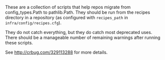 These are a collection of scripts that help repos migrate from config_types.Path
to pathlib.Path. They should be run from the recipes directory in a repository
(as configured with `recipes_path` in `infra/config/recipes.cfg`).

They do not catch everything, but they do catch most deprecated uses. There
should be a manageable number of remaining warnings after running these scripts.

See http://crbug.com/329113288 for more details.
